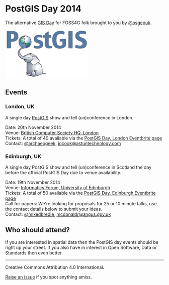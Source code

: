 # PostGIS Day 2014

The alternative [GIS Day](http://gisday.com/) for FOSS4G folk brought to you by
[@osgeouk](https://twitter.com/osgeouk).

![PostGIS logo](postgis-logo.png)

## Events

### London, UK

A single day [PostGIS](http://postgis.net) show and tell (un)conference in
London.

Date: 20th November 2014  
Venue: [British Computer Society HQ, London](http://www.bcs.org/upload/pdf/london-office-guide.pdf)  
Tickets: A total of 40 available via the [PostGIS Day, London Eventbrite page](https://www.eventbrite.com/e/postgis-day-tickets-13226598111)  
Contact: [@archaeogeek](https://twitter.com/archaeogeek), [jocook@astuntechnology.com](mailto:jocook@astuntechnology.com)  

### Edinburgh, UK

A single day PostGIS show and tell (un)conference in Scotland the day before
the official PostGIS Day due to venue availability.

Date: 19th November 2014  
Venue: [Informatics Forum, University of Edinburgh](http://www.ed.ac.uk/schools-departments/informatics/about/location)  
Tickets: A total of 50 available via the [PostGIS Day, Edinburgh Eventbrite page](http://www.eventbrite.co.uk/e/postgis-day-tickets-13537381673)  
Call for papers: We're looking for proposals for 25 or 10 minute talks, use the contact details below to submit your ideas.  
Contact: [@mixedbredie](https://twitter.com/mixedbredie), [mcdonaldr@angus.gov.uk](mailto:mcdonaldr@angus.gov.uk)  

## Who should attend?

If you are interested in spatial data then the PostGIS day events should be
right up your street. If you also have in interest in Open Software, Data or
Standards then even better.

----

Creative Commons Attribution 4.0 International.

[Raise an issue](https://github.com/osgeouk/pgday/issues) if you spot anything amiss.
